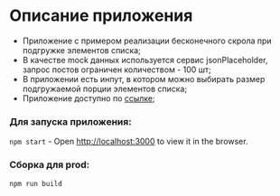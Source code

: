 # Описание приложения

- Приложение с примером реализации бесконечного скрола при подгружке элементов списка;
- В качестве mock данных используется сервис jsonPlaceholder, запрос постов ограничен количеством - 100 шт;
- В приложении есть инпут, в котором можно выбирать размер подгружаемой порции элементов списка;
- Приложение доступно по [ссылке](https://andreyalexeev98.github.io/infinite_scroll_react/);

### Для запуска приложения:

`npm start` - Open [http://localhost:3000](http://localhost:3000) to view it in the browser.

### Сборка для prod:

`npm run build`
